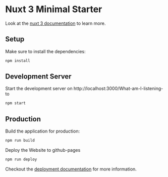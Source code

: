 # Nuxt 3 Minimal Starter

Look at the [nuxt 3 documentation](https://v3.nuxtjs.org) to learn more.

## Setup

Make sure to install the dependencies:

```bash
npm install
```

## Development Server

Start the development server on http://localhost:3000/What-am-I-listening-to

```bash
npm start
```

## Production

Build the application for production:

```bash
npm run build
```

Deploy the Website to github-pages

```bash
npm run deploy
```

Checkout the [deployment documentation](https://v3.nuxtjs.org/guide/deploy/presets) for more information.
